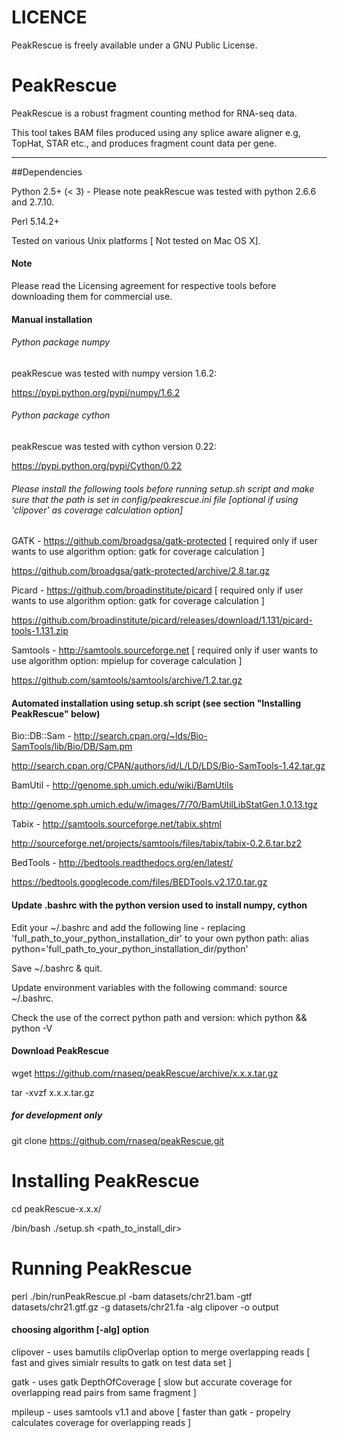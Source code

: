 LICENCE
=======

PeakRescue is freely available under a GNU Public License.

PeakRescue
===========

PeakRescue is a robust fragment counting method for RNA-seq data.

This tool takes BAM files produced using any splice aware aligner e.g, TopHat, STAR etc., and  produces fragment count data per gene. 

---

##Dependencies

Python 2.5+ (< 3) - Please note peakRescue was tested with python 2.6.6 and 2.7.10.

Perl 5.14.2+

Tested on various Unix platforms [ Not tested on Mac OS X].

#### Note

Please read the Licensing agreement for respective tools before downloading them for commercial use.

#### Manual installation

###### Python package numpy

peakRescue was tested with numpy version 1.6.2:

https://pypi.python.org/pypi/numpy/1.6.2

###### Python package cython 

peakRescue was tested with cython version 0.22:

https://pypi.python.org/pypi/Cython/0.22

###### Please install the following tools before running setup.sh script and make sure that the path is set in config/peakrescue.ini file [optional if using 'clipover' as coverage calculation option]                                                                                                                             
                                                                                                                                                                                                                                                                                                                               
GATK - https://github.com/broadgsa/gatk-protected [ required only if user wants to use algorithm option: gatk for coverage calculation ]                                                                                                                                                                                       
                                                                                                                                                                                                                                                                                                                               
https://github.com/broadgsa/gatk-protected/archive/2.8.tar.gz                                                                                                                                                                                                                                                                  
                                                                                                                                                                                                                                                                                                                               
Picard - https://github.com/broadinstitute/picard [ required only if user wants to use algorithm option: gatk for coverage calculation ]                                                                                                                                                                                       
                                                                                                                                                                                                                                                                                                                               
https://github.com/broadinstitute/picard/releases/download/1.131/picard-tools-1.131.zip                                                                                                                                                                                                                                        
                                                                                                                                                                                                                                                                                                                               
Samtools - http://samtools.sourceforge.net [ required only if user wants to use algorithm option: mpielup for coverage calculation ]                                                                                                                                                                                           
                                                                                                                                                                                                                                                                                                                               
https://github.com/samtools/samtools/archive/1.2.tar.gz     

#### Automated installation using setup.sh script (see section "Installing PeakRescue" below)

Bio::DB::Sam - http://search.cpan.org/~lds/Bio-SamTools/lib/Bio/DB/Sam.pm 

http://search.cpan.org/CPAN/authors/id/L/LD/LDS/Bio-SamTools-1.42.tar.gz

BamUtil - http://genome.sph.umich.edu/wiki/BamUtils 

http://genome.sph.umich.edu/w/images/7/70/BamUtilLibStatGen.1.0.13.tgz

Tabix - http://samtools.sourceforge.net/tabix.shtml 

http://sourceforge.net/projects/samtools/files/tabix/tabix-0.2.6.tar.bz2

BedTools - http://bedtools.readthedocs.org/en/latest/

https://bedtools.googlecode.com/files/BEDTools.v2.17.0.tar.gz

#### Update .bashrc with the python version used to install numpy, cython

Edit your ~/.bashrc and add the following line - replacing 'full_path_to_your_python_installation_dir' to your own python path: alias python='full_path_to_your_python_installation_dir/python'

Save ~/.bashrc & quit.

Update environment variables with the following command: source ~/.bashrc. 

Check the use of the correct python path and version: which python && python -V

#### Download PeakRescue

wget https://github.com/rnaseq/peakRescue/archive/x.x.x.tar.gz

tar -xvzf x.x.x.tar.gz

##### for development only 

git clone https://github.com/rnaseq/peakRescue.git

# Installing PeakRescue

cd peakRescue-x.x.x/

/bin/bash ./setup.sh  \<path_to_install_dir\>

# Running PeakRescue

perl ./bin/runPeakRescue.pl -bam datasets/chr21.bam -gtf datasets/chr21.gtf.gz -g datasets/chr21.fa -alg clipover -o output

#### choosing algorithm [-alg] option                                                                                                                                                                                                                                                                                          
                                                                                                                                                                                                                                                                                                                               
clipover - uses bamutils clipOverlap option to merge overlapping reads [ fast and gives simialr results to gatk on test data set ]                                                                                                                                                                                             
                                                                                                                                                                                                                                                                                                                               
gatk - uses gatk DepthOfCoverage [ slow but accurate coverage for overlapping read pairs from same fragment ]                                                                                                                                                                                                                  
                                                                                                                                                                                                                                                                                                                               
mpileup - uses samtools v1.1 and above [ faster than gatk - propelry calculates coverage for overlapping reads ]   

